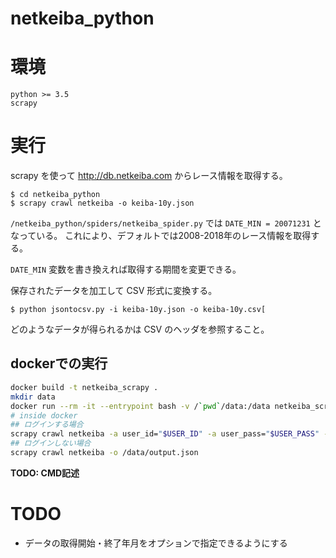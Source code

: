 # netkeiba_python

# 環境
```
python >= 3.5
scrapy
```

# 実行

scrapy を使って http://db.netkeiba.com からレース情報を取得する。

```
$ cd netkeiba_python
$ scrapy crawl netkeiba -o keiba-10y.json
```
`/netkeiba_python/spiders/netkeiba_spider.py` では `DATE_MIN = 20071231` となっている。
これにより、デフォルトでは2008-2018年のレース情報を取得する。

`DATE_MIN` 変数を書き換えれば取得する期間を変更できる。

保存されたデータを加工して CSV 形式に変換する。

```
$ python jsontocsv.py -i keiba-10y.json -o keiba-10y.csv[
```

どのようなデータが得られるかは CSV のヘッダを参照すること。

## dockerでの実行


```bash
docker build -t netkeiba_scrapy .
mkdir data
docker run --rm -it --entrypoint bash -v /`pwd`/data:/data netkeiba_scrapy
# inside docker
## ログインする場合
scrapy crawl netkeiba -a user_id="$USER_ID" -a user_pass="$USER_PASS" -o /data/output.json
## ログインしない場合
scrapy crawl netkeiba -o /data/output.json
```

**TODO: CMD記述**


# TODO
- データの取得開始・終了年月をオプションで指定できるようにする
